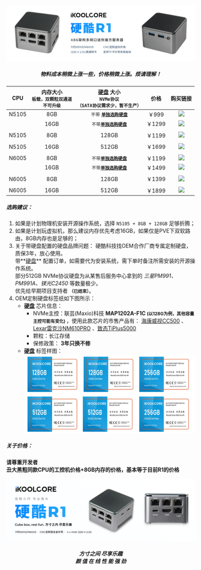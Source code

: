 ![](../images/R1Ad1.png)
<h5><center>物料成本稍微上涨一些，价格稍微上涨。烦请理解！</center></h5>


|  CPU  | 内存大小<br> `板载，双颗粒双通道`<br/>`不可升级` | **[硬盘](https://item.taobao.com/item.htm?ft=t&id=686963354915)** 大小<br> `NVMe协议`<br>`（SATA协议需求少，暂不生产）` |  价格  |                           购买链接                           |
| :---: | :----------------------------------------------: | :----------------------------------------------------------: | :----: | :----------------------------------------------------------: |
| N5105 |                       8GB                        | `不带` **<small>[单独选购硬盘](https://item.taobao.com/item.htm?ft=t&id=686963354915)</small>** | ￥999  | [![](https://img.shields.io/badge/%E7%AB%8B%E5%8D%B3%E8%B4%AD%E4%B9%B0-%E6%B7%98%E5%AE%9D-red)](https://item.taobao.com/item.htm?ft=t&id=682025492099) |
|       |                       16GB                       | `不带`**<small>[单独选购硬盘](https://item.taobao.com/item.htm?ft=t&id=686963354915)</small>** | ￥1299 | [![](https://img.shields.io/badge/%E7%AB%8B%E5%8D%B3%E8%B4%AD%E4%B9%B0-%E6%B7%98%E5%AE%9D-red)](https://item.taobao.com/item.htm?ft=t&id=682025492099) |
|       |                                                  |                                                              |        |                                                              |
| N5105 |                       8GB                        |                            128GB                             | ￥1199 | [![](https://img.shields.io/badge/%E7%AB%8B%E5%8D%B3%E8%B4%AD%E4%B9%B0-%E6%B7%98%E5%AE%9D-red)](https://item.taobao.com/item.htm?ft=t&id=682025492099) |
|       |                                                  |                                                              |        |                                                              |
| N5105 |                       16GB                       |                            512GB                             | ￥1699 | [![](https://img.shields.io/badge/%E7%AB%8B%E5%8D%B3%E8%B4%AD%E4%B9%B0-%E6%B7%98%E5%AE%9D-red)](https://item.taobao.com/item.htm?ft=t&id=682025492099) |
|       |                                                  |                                                              |        |                                                              |
| N6005 |                       8GB                        | `不带`**<small>[单独选购硬盘](https://item.taobao.com/item.htm?ft=t&id=686963354915)</small>** | ￥1199 | [![](https://img.shields.io/badge/%E7%AB%8B%E5%8D%B3%E8%B4%AD%E4%B9%B0-%E6%B7%98%E5%AE%9D-red)](https://item.taobao.com/item.htm?ft=t&id=682025492099) |
|       |                       16GB                       | `不带`**<small>[单独选购硬盘](https://item.taobao.com/item.htm?ft=t&id=686963354915)</small>** | ￥1499 | [![](https://img.shields.io/badge/%E7%AB%8B%E5%8D%B3%E8%B4%AD%E4%B9%B0-%E6%B7%98%E5%AE%9D-red)](https://item.taobao.com/item.htm?ft=t&id=682025492099) |
|       |                                                  |                                                              |        |                                                              |
| N6005 |                       8GB                        |                            128GB                             | ￥1399 | [![](https://img.shields.io/badge/%E7%AB%8B%E5%8D%B3%E8%B4%AD%E4%B9%B0-%E6%B7%98%E5%AE%9D-red)](https://item.taobao.com/item.htm?ft=t&id=682025492099) |
|       |                                                  |                                                              |        |                                                              |
| N6005 |                       16GB                       |                            512GB                             | ￥1899 | [![](https://img.shields.io/badge/%E7%AB%8B%E5%8D%B3%E8%B4%AD%E4%B9%B0-%E6%B7%98%E5%AE%9D-red)](https://item.taobao.com/item.htm?ft=t&id=682025492099) |

##### 选购建议：

1. 如果是计划物理机安装开源操作系统，选择 `N5105 + 8GB + 128GB` 足够折腾；
2. 如果是计划玩虚拟机，那么建议内存优先考虑16GB，如果仅是PVE下双软路由，8GB内存也是足够的；
3. 关于带硬盘配置的硬盘品牌问题：
   硬酷科技找OEM合作厂商专属定制硬盘，质保3年，放心使用。<br>带**[硬盘](https://item.taobao.com/item.htm?ft=t&id=686963354915)** 配置订单，如需要代为安装系统，需下单时备注所需安装的开源操作系统。<br>部分512GB NVMe协议硬盘为从某售后服务中心拿到的 *三星PM991、PM991A、镁光C2450* 等数量极少。<br>优先给早期项目支持者 <small>**（已结束）**</small>。
4. OEM定制硬盘标签纸如下图所示：<br>
   - **[硬盘](https://item.taobao.com/item.htm?ft=t&id=686963354915)** 芯片信息：
     - NVMe主控：联芸(Maxio)科技 **MAP1202A-F1C  <small>(以128G为例，其他容量主控可能有变化) </small>** ，使用此款芯片的市售产品有： [海康威视CC500](https://zhuanlan.zhihu.com/p/394138333) 、[Lexar雷克沙NM610PRO](https://diy.pconline.com.cn/1535/15359085.html) 、[致态TiPlus5000](https://www.chongdiantou.com/archives/137851.html) 
     - 颗粒：长江存储
     - 保修政策： **3年只换不修**
   - **[硬盘](https://item.taobao.com/item.htm?ft=t&id=686963354915)** 标签样图：![](..\images\SSD.jpg)

##### 关于价格：

**请尊重开发者<br>丑大黑粗同款CPU的工控机价格+8GB内存的价格，基本等于目前R1的价格**

![](../images/banner.png)

<H5><center>方寸之间 尽享乐趣<br>颜  值  在  线  性  能  强  劲</center>
